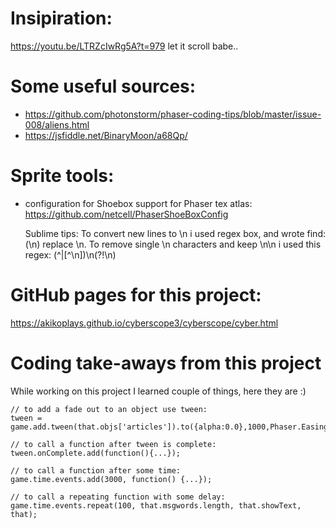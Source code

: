 # Insipiration: 

https://youtu.be/LTRZcIwRg5A?t=979
let it scroll babe.. 


# Some useful sources:

* https://github.com/photonstorm/phaser-coding-tips/blob/master/issue-008/aliens.html
* https://jsfiddle.net/BinaryMoon/a68Qp/


# Sprite tools:

* configuration for Shoebox support for Phaser tex atlas: https://github.com/netcell/PhaserShoeBoxConfig

	Sublime tips:
	To convert new lines to \n i used regex box, and wrote find: (\n) replace \n.
	To remove single \n characters and keep \n\n i used this regex: (^|[^\\n])\\n(?!\\n)


# GitHub pages for this project:

https://akikoplays.github.io/cyberscope3/cyberscope/cyber.html


# Coding take-aways from this project

While working on this project I learned couple of things, here they are :)

	// to add a fade out to an object use tween:
    tween = game.add.tween(that.objs['articles']).to({alpha:0.0},1000,Phaser.Easing.Cubic.Out,true);

    // to call a function after tween is complete:
    tween.onComplete.add(function(){...});

    // to call a function after some time:
    game.time.events.add(3000, function() {...});

    // to call a repeating function with some delay:
    game.time.events.repeat(100, that.msgwords.length, that.showText, that);


